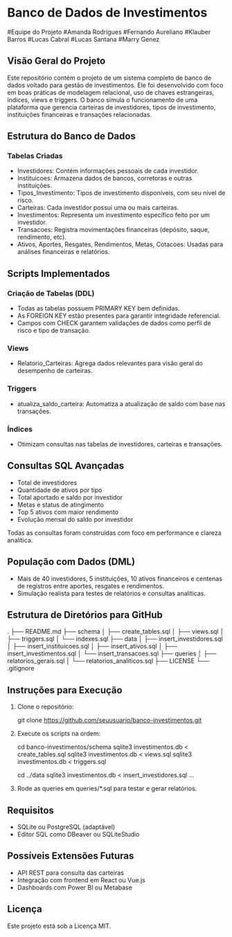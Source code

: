 # Banco de Dados de Investimentos
#Equipe do Projeto
#Amanda Rodrigues 
#Fernando Aureliano 
#Klauber Barros 
#Lucas Cabral 
#Lucas Santana 
#Marry Genez 

## Visão Geral do Projeto

Este repositório contém o projeto de um sistema completo de banco de dados voltado para gestão de investimentos. Ele foi desenvolvido com foco em boas práticas de modelagem relacional, uso de chaves estrangeiras, índices, views e triggers. O banco simula o funcionamento de uma plataforma que gerencia carteiras de investidores, tipos de investimento, instituições financeiras e transações relacionadas.

## Estrutura do Banco de Dados

### Tabelas Criadas

- Investidores: Contém informações pessoais de cada investidor.
- Instituicoes: Armazena dados de bancos, corretoras e outras instituições.
- Tipos_Investimento: Tipos de investimento disponíveis, com seu nível de risco.
- Carteiras: Cada investidor possui uma ou mais carteiras.
- Investimentos: Representa um investimento específico feito por um investidor.
- Transacoes: Registra movimentações financeiras (depósito, saque, rendimento, etc).
- Ativos, Aportes, Resgates, Rendimentos, Metas, Cotacoes: Usadas para análises financeiras e relatórios.

## Scripts Implementados

### Criação de Tabelas (DDL)

- Todas as tabelas possuem PRIMARY KEY bem definidas.
- As FOREIGN KEY estão presentes para garantir integridade referencial.
- Campos com CHECK garantem validações de dados como perfil de risco e tipo de transação.

### Views

- Relatorio_Carteiras: Agrega dados relevantes para visão geral do desempenho de carteiras.

### Triggers

- atualiza_saldo_carteira: Automatiza a atualização de saldo com base nas transações.

### Índices

- Otimizam consultas nas tabelas de investidores, carteiras e transações.

## Consultas SQL Avançadas

- Total de investidores
- Quantidade de ativos por tipo
- Total aportado e saldo por investidor
- Metas e status de atingimento
- Top 5 ativos com maior rendimento
- Evolução mensal do saldo por investidor

Todas as consultas foram construídas com foco em performance e clareza analítica.

## População com Dados (DML)

- Mais de 40 investidores, 5 instituições, 10 ativos financeiros e centenas de registros entre aportes, resgates e rendimentos.
- Simulação realista para testes de relatórios e consultas analíticas.

## Estrutura de Diretórios para GitHub

.
├── README.md
├── schema
│   ├── create_tables.sql
│   ├── views.sql
│   ├── triggers.sql
│   └── indexes.sql
├── data
│   ├── insert_investidores.sql
│   ├── insert_instituicoes.sql
│   ├── insert_ativos.sql
│   ├── insert_investimentos.sql
│   └── insert_transacoes.sql
├── queries
│   ├── relatorios_gerais.sql
│   └── relatorios_analiticos.sql
├── LICENSE
└── .gitignore

## Instruções para Execução

1. Clone o repositório:

   git clone https://github.com/seuusuario/banco-investimentos.git

2. Execute os scripts na ordem:

   cd banco-investimentos/schema
   sqlite3 investimentos.db < create_tables.sql
   sqlite3 investimentos.db < views.sql
   sqlite3 investimentos.db < triggers.sql

   cd ../data
   sqlite3 investimentos.db < insert_investidores.sql
   ...

3. Rode as queries em queries/*.sql para testar e gerar relatórios.

## Requisitos

- SQLite ou PostgreSQL (adaptável)
- Editor SQL como DBeaver ou SQLiteStudio

## Possíveis Extensões Futuras

- API REST para consulta das carteiras
- Integração com frontend em React ou Vue.js
- Dashboards com Power BI ou Metabase

## Licença

Este projeto está sob a Licença MIT.
